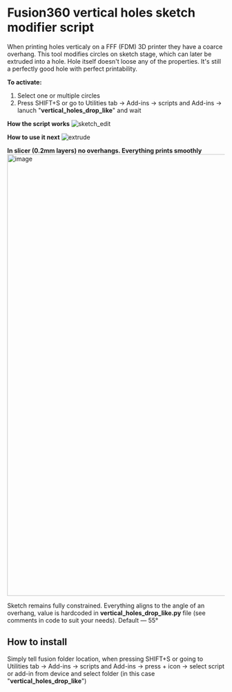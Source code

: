 # Fusion360 vertical holes sketch modifier script
When printing holes verticaly on a FFF (FDM) 3D printer they have a coarce overhang. This tool modifies circles on sketch stage, which can later be extruded into a hole.
Hole itself doesn't loose any of the properties. It's still a perfectly good hole with perfect printability.

**To activate:**
1. Select one or multiple circles
2. Press SHIFT+S or go to Utilities tab -> Add-ins -> scripts and Add-ins -> lanuch "**vertical_holes_drop_like**" and wait

**How the script works**
![sketch_edit](https://github.com/user-attachments/assets/3371857c-a0fb-43b5-8bbe-24805dbc0c33)

**How to use it next**
![extrude](https://github.com/user-attachments/assets/cef6f1ac-586a-43d3-ab41-d365ea6392a4)

**In slicer (0.2mm layers) no overhangs. Everything prints smoothly**
<img width="1159" height="1020" alt="image" src="https://github.com/user-attachments/assets/d99565b9-b559-45eb-8f28-00d88dba14ff" />

Sketch remains fully constrained. Everything aligns to the angle of an overhang, value is hardcoded in **vertical_holes_drop_like.py** file (see comments in code to suit your needs). Default — 55°

## How to install
Simply tell fusion folder location, when pressing SHIFT+S or going to Utilities tab -> Add-ins -> scripts and Add-ins -> press + icon -> select script or add-in from device and select folder (in this case "**vertical_holes_drop_like**")
